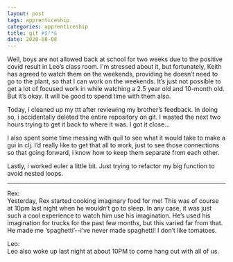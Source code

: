 ```yaml
---
layout: post 
tags: apprenticeship
categories: apprenticeship
title: git #$!*&
date: 2020-08-08
---
```


Well, boys are not allowed back at school for two weeks due to the positive covid result in Leo’s class room.  I'm stressed about it, but fortunately, Keith has agreed to watch them on the weekends, providing he doesn’t need to go to the plant, so that I can work on the weekends.  It’s just not possible to get a lot of focused work in while watching a 2.5 year old and 10-month old.  But it’s okay.  It will be good to spend time with them also.

Today, i cleaned up my ttt after reviewing my brother’s feedback.  In doing so, i accidentally deleted the entire repository on git.  I wasted the next two hours trying to get it back to where it was.  I got it close…

I also spent some time messing with quil to see what it would take to make a gui in clj.  I’d really like to get that all to work, just to see those connections so that going forward, i know how to keep them separate from each other.  

Lastly, i worked euler a little bit.  Just trying to refactor my big function to avoid nested loops.  


***
Rex:  
Yesterday, Rex started cooking imaginary food for me!  This was of course at 10pm last night when he wouldn’t go to sleep.  In any case, it was just such a cool experience to watch him use his imagination.  He’s used his imagination for trucks for the past few months, but this varied far from that.  He made me ‘spaghetti’--i’ve never made spaghetti!  I don’t like tomatoes.

Leo:  
Leo also woke up last night at about 10PM to come hang out with all of us.  
